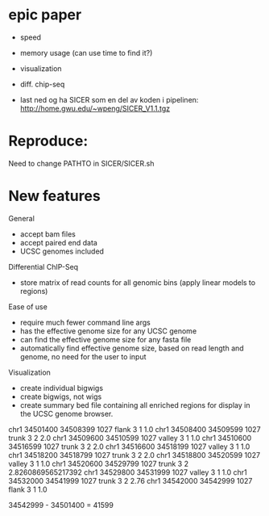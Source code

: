 # epic paper

- speed
- memory usage (can use time to find it?)
- visualization
- diff. chip-seq

- last ned og ha SICER som en del av koden i pipelinen: http://home.gwu.edu/~wpeng/SICER_V1.1.tgz

# Reproduce:

Need to change PATHTO in SICER/SICER.sh

# New features

General
- accept bam files
- accept paired end data
- UCSC genomes included

Differential ChIP-Seq
- store matrix of read counts for all genomic bins (apply linear models to
  regions)

Ease of use
- require much fewer command line args
- has the effective genome size for any UCSC genome
- can find the effective genome size for any fasta file
- automatically find effective genome size, based on read length and genome, no
  need for the user to input

Visualization
 - create individual bigwigs
 - create bigwigs, not wigs
 - create summary bed file containing all enriched regions for display in the
   UCSC genome browser.


chr1    34501400        34508399        1027    flank   3       1       1.0
chr1    34508400        34509599        1027    trunk   3       2       2.0
chr1    34509600        34510599        1027    valley  3       1       1.0
chr1    34510600        34516599        1027    trunk   3       2       2.0
chr1    34516600        34518199        1027    valley  3       1       1.0
chr1    34518200        34518799        1027    trunk   3       2       2.0
chr1    34518800        34520599        1027    valley  3       1       1.0
chr1    34520600        34529799        1027    trunk   3       2       2.8260869565217392
chr1    34529800        34531999        1027    valley  3       1       1.0
chr1    34532000        34541999        1027    trunk   3       2       2.76
chr1    34542000        34542999        1027    flank   3       1       1.0

34542999 - 34501400 = 41599
